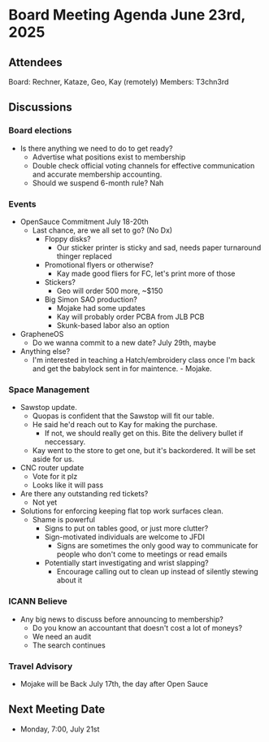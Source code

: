 # Board Meeting Agenda June 23rd, 2025

## Attendees
Board: Rechner, Kataze, Geo, Kay (remotely)
Members: T3chn3rd


## Discussions 

### Board elections
- Is there anything we need to do to get ready?
    - Advertise what positions exist to membership
    - Double check official voting channels for effective communication and accurate membership accounting. 
    - Should we suspend 6-month rule?  Nah

### Events
- OpenSauce Commitment July 18-20th
  - Last chance, are we all set to go? (No Dx)
    - Floppy disks?
      - Our sticker printer is sticky and sad, needs paper turnaround thinger replaced
    - Promotional flyers or otherwise?
      - Kay made good fliers for FC, let's print more of those
    - Stickers?
      - Geo will order 500 more, ~$150
    - Big Simon SAO production?
      - Mojake had some updates
      - Kay will probably order PCBA from JLB PCB
      - Skunk-based labor also an option
- GrapheneOS 
  - Do we wanna commit to a new date?  July 29th, maybe
- Anything else?
  - I'm interested in teaching a Hatch/embroidery class once I'm back and get the babylock sent in for maintence. - Mojake.

### Space Management
- Sawstop update.
  - Quopas is confident that the Sawstop will fit our table.
  - He said he'd reach out to Kay for making the purchase.
      - If not, we should really get on this. Bite the delivery bullet if neccessary.
  - Kay went to the store to get one, but it's backordered.  It will be set aside for us.
- CNC router update
  - Vote for it plz
  - Looks like it will pass
- Are there any outstanding red tickets?
  - Not yet
- Solutions for enforcing keeping flat top work surfaces clean.
  - Shame is powerful
    - Signs to put on tables good, or just more clutter?
    - Sign-motivated individuals are welcome to JFDI
      - Signs are sometimes the only good way to communicate for people who don't come to meetings or read emails
    - Potentially start investigating and wrist slapping?
      - Encourage calling out to clean up instead of silently stewing about it

### ICANN Believe
- Any big news to discuss before announcing to membership?
  - Do you know an accountant that doesn't cost a lot of moneys?
  - We need an audit
  - The search continues

### Travel Advisory
- Mojake will be Back July 17th, the day after Open Sauce

## Next Meeting Date
- Monday, 7:00, July 21st
